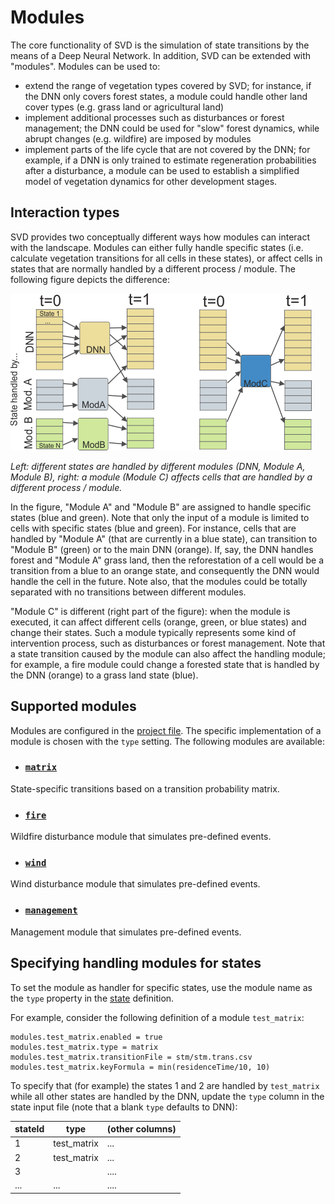 # Modules

The core functionality of SVD is the simulation of state transitions by the means of a Deep Neural Network.
In addition, SVD can be extended with "modules". Modules can be used to:
* extend the range of vegetation types covered by SVD; for instance, if the DNN only covers forest states,
a module could handle other land cover types (e.g. grass land or agricultural land)
* implement additional processes such as disturbances or forest management; the DNN could be used 
for "slow" forest dynamics, while abrupt changes (e.g. wildfire) are imposed by modules
* implement parts of the life cycle that are not covered by the DNN; for example, if a DNN is only trained 
to estimate regeneration probabilities after a disturbance, a module can be used to establish a simplified
model of vegetation dynamics for other development stages.

## Interaction types
SVD provides two conceptually different ways how modules can interact with the landscape. Modules can
either fully handle specific states (i.e. calculate vegetation transitions for all cells in these states), 
or affect cells in states that are normally handled by a different process / module. The following figure
depicts the difference:

![handling modules in SVD](img/state_handling_modules.png)

*Left: different states are handled by different modules (DNN, Module A, Module B), right: a module (Module C) affects cells that are handled by
a different process / module.*

In the figure, "Module A" and "Module B" are assigned to handle specific states (blue and green). Note that
only the input of a module is limited to cells with specific states (blue and green). For instance,
cells that are handled by "Module A" (that are currently in a blue state), can transition to "Module B"
(green) or to the main DNN (orange). If, say, the DNN handles forest and "Module A" grass land, then 
the reforestation of a cell would be a transition from a blue to an orange state, and consequently the DNN would 
handle the cell in the future. Note also, that the modules could be totally separated with no transitions 
between different modules.

"Module C" is different (right part of the figure): when the module is executed, it can affect different
cells (orange, green, or blue states) and change their states. Such a module typically represents 
some kind of intervention process, such as disturbances or forest management. 
Note that a state transition caused by the module can also affect the handling module; for example, 
a fire module could change a forested state that is handled by the DNN (orange) to a grass land state (blue).
 
## Supported modules

Modules are configured in the [project file](project_file.md). The specific implementation of a module is chosen
with the `type` setting. The following modules are available:

* ### [`matrix`](module_matrix.md)
State-specific transitions based on a transition probability matrix.
 
* ### [`fire`](module_fire.md)
Wildfire disturbance module that simulates pre-defined events.

* ### [`wind`](module_wind.md)
Wind disturbance module that simulates pre-defined events.

* ### [`management`](module_management.md)
Management module that simulates pre-defined events.

## Specifying handling modules for states
To set the module as handler for specific states, use the module name as the `type` property in the
[state](states.md) definition.

For example, consider the following definition of a module `test_matrix`:
```
modules.test_matrix.enabled = true
modules.test_matrix.type = matrix
modules.test_matrix.transitionFile = stm/stm.trans.csv
modules.test_matrix.keyFormula = min(residenceTime/10, 10)
```

To specify that (for example) the states 1 and 2 are handled by `test_matrix` while all other states
are handled by the DNN, update the `type` column in the state input file (note that a blank `type` defaults to DNN):

 stateId | type | (other columns)
---------- | ---- | -----
1 | test_matrix | ...
2 | test_matrix | ...
3 |   | ....
... | ... |....



